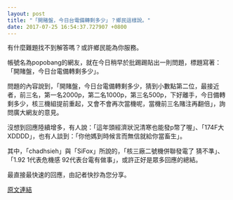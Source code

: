 ```yaml
---
layout: post
title: "「開賭盤，今日台電備轉剩多少」？鄉民這樣說。"
date: 2017-07-25 16:54:37.727907 +0800
---
```


有什麼難題找不到解答嗎？或許鄉民能為你服務。

帳號名為popobang的網友，就在今日稍早於批踢踢貼出一則問題，標題寫著：「開賭盤，今日台電備轉剩多少」。

問題的內容說到，「開賭盤，今日台電備轉剩多少，猜到小數點第二位，最接近者，前三名，第一名2000p，第二名1000p，第三名500p，下好離手，今日備轉剩多少，核三機組提前重起，又會不會再次當機呢，當機前三名賭注再翻倍」，詢問廣大網友的意見。

沒想到回應陸續增多，有人說：「這年頭經濟狀況清寒也能發p幣了喔」、「174F大XDDDD」，也有人談到：「你他媽到時候言而無信就給你當畜生」。

其中，「chadhsieh」與「SiFox」所說的，「核三廠二號機併聯發電了 猜不準」、「1.92    1代表危機感 92代表台電有做事」，或許正好是眾多回應的總結。

最直接最快速的回應，由記者快抄為您分享。

<a href = "https://www.ptt.cc/bbs/Gossiping/M.1500945199.A.6AA.html">原文連結</a>

